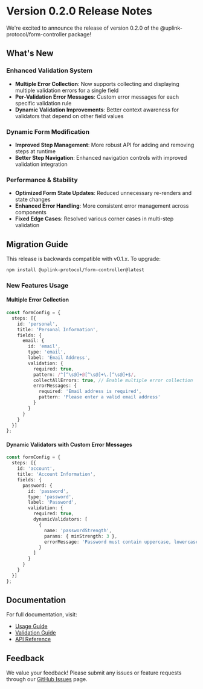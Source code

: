 # Version 0.2.0 Release Notes

We're excited to announce the release of version 0.2.0 of the @uplink-protocol/form-controller package!

## What's New

### Enhanced Validation System
- **Multiple Error Collection**: Now supports collecting and displaying multiple validation errors for a single field
- **Per-Validation Error Messages**: Custom error messages for each specific validation rule
- **Dynamic Validation Improvements**: Better context awareness for validators that depend on other field values

### Dynamic Form Modification
- **Improved Step Management**: More robust API for adding and removing steps at runtime
- **Better Step Navigation**: Enhanced navigation controls with improved validation integration

### Performance & Stability
- **Optimized Form State Updates**: Reduced unnecessary re-renders and state changes
- **Enhanced Error Handling**: More consistent error management across components
- **Fixed Edge Cases**: Resolved various corner cases in multi-step validation

## Migration Guide

This release is backwards compatible with v0.1.x. To upgrade:

```bash
npm install @uplink-protocol/form-controller@latest
```

### New Features Usage

#### Multiple Error Collection

```typescript
const formConfig = {
  steps: [{
    id: 'personal',
    title: 'Personal Information',
    fields: {
      email: {
        id: 'email',
        type: 'email',
        label: 'Email Address',
        validation: {
          required: true,
          pattern: /^[^\s@]+@[^\s@]+\.[^\s@]+$/,
          collectAllErrors: true, // Enable multiple error collection
          errorMessages: {
            required: 'Email address is required',
            pattern: 'Please enter a valid email address'
          }
        }
      }
    }
  }]
};
```

#### Dynamic Validators with Custom Error Messages

```typescript
const formConfig = {
  steps: [{
    id: 'account',
    title: 'Account Information',
    fields: {
      password: {
        id: 'password',
        type: 'password',
        label: 'Password',
        validation: {
          required: true,
          dynamicValidators: [
            { 
              name: 'passwordStrength', 
              params: { minStrength: 3 },
              errorMessage: 'Password must contain uppercase, lowercase, number, and special character'
            }
          ]
        }
      }
    }
  }]
};
```

## Documentation

For full documentation, visit:
- [Usage Guide](https://github.com/jmkcoder/odyssey-uplink-protocol/docs/usage-guide.md)
- [Validation Guide](https://github.com/jmkcoder/odyssey-uplink-protocol/docs/validation-guide.md)
- [API Reference](https://github.com/jmkcoder/odyssey-uplink-protocol/docs/api/README.md)

## Feedback

We value your feedback! Please submit any issues or feature requests through our [GitHub Issues](https://github.com/jmkcoder/odyssey-uplink-protocol/issues) page.
